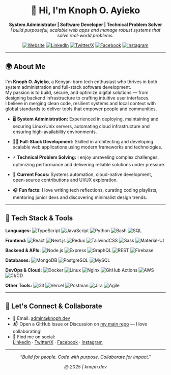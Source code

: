 <!-- Profile README for knoph-dev -->

<div align="center">

# 👋 Hi, I'm Knoph O. Ayieko

**System Administrator | Software Developer | Technical Problem Solver**  
_I build purposeful, scalable web apps and manage robust systems that solve real-world problems._

[![Website](https://img.shields.io/badge/portfolio-knoph.dev-2b2d42?style=flat-square&logo=vercel)](https://knoph.dev)
[![LinkedIn](https://img.shields.io/badge/LinkedIn-knoph--ayieko-0077B5?style=flat-square&logo=linkedin)](https://linkedin.com/in/knoph-ayieko)
[![Twitter/X](https://img.shields.io/badge/Twitter-knoph--ayieko-1da1f2?style=flat-square&logo=twitter)](https://twitter.com/knoph-ayieko)
[![Facebook](https://img.shields.io/badge/Facebook-knoph.ayieko-1877f2?style=flat-square&logo=facebook)](https://facebook.com/knoph.ayieko)
[![Instagram](https://img.shields.io/badge/Instagram-knoph--ayieko-e4405f?style=flat-square&logo=instagram)](https://instagram.com/knoph-ayieko)

</div>

---

## 🌍 About Me

I'm **Knoph O. Ayieko**, a Kenyan-born tech enthusiast who thrives in both system administration and full-stack software development.  
My passion is to build, secure, and optimize digital solutions — from designing backend infrastructure to crafting intuitive user interfaces.  
I believe in merging clean code, resilient systems and local context with global standards to deliver tools that empower people and communities.

- 🖥️ **System Administration:**  Experienced in deploying, maintaining and securing Linux/Unix servers, automating cloud infrastructure and ensuring high-availability environments.

- 🧑‍💻 **Full-Stack Development:**  Skilled in architecting and developing scalable web applications using modern frameworks and technologies.

- ⚡ **Technical Problem Solving:**  I enjoy unraveling complex challenges, optimizing performance and delivering reliable solutions under pressure.

- 🎯 **Current Focus:**  Systems automation, cloud-native development, open-source contributions and UI/UX exploration.

- 🎧 **Fun facts:**  I love writing tech reflections, curating coding playlists, mentoring junior devs and discovering minimalist design trends.

---

## 🚀 Tech Stack & Tools

**Languages:**  ![TypeScript](https://img.shields.io/badge/-TypeScript-3178c6?style=flat-square&logo=typescript&logoColor=white)
![JavaScript](https://img.shields.io/badge/-JavaScript-f7df1e?style=flat-square&logo=javascript&logoColor=black)
![Python](https://img.shields.io/badge/-Python-3776AB?style=flat-square&logo=python)
![Bash](https://img.shields.io/badge/-Bash-4EAA25?style=flat-square&logo=gnubash&logoColor=white)
![SQL](https://img.shields.io/badge/-SQL-4479A1?style=flat-square&logo=postgresql&logoColor=white)

**Frontend:**  ![React](https://img.shields.io/badge/-React-20232a?style=flat-square&logo=react)
![Next.js](https://img.shields.io/badge/-Next.js-000?style=flat-square&logo=nextdotjs)
![Redux](https://img.shields.io/badge/-Redux-764abc?style=flat-square&logo=redux)
![TailwindCSS](https://img.shields.io/badge/-Tailwind-38bdf8?style=flat-square&logo=tailwindcss)
![Sass](https://img.shields.io/badge/-Sass-cc6699?style=flat-square&logo=sass)
![Material-UI](https://img.shields.io/badge/-Material--UI-0081CB?style=flat-square&logo=mui)

**Backend & APIs:**  ![Node.js](https://img.shields.io/badge/-Node.js-339933?style=flat-square&logo=node.js)
![Express](https://img.shields.io/badge/-Express-222?style=flat-square&logo=express)
![GraphQL](https://img.shields.io/badge/-GraphQL-e10098?style=flat-square&logo=graphql)
![REST](https://img.shields.io/badge/-REST-02569B?style=flat-square&logo=rest)
![Firebase](https://img.shields.io/badge/-Firebase-ffca28?style=flat-square&logo=firebase)

**Databases:**  ![MongoDB](https://img.shields.io/badge/-MongoDB-47a248?style=flat-square&logo=mongodb)
![PostgreSQL](https://img.shields.io/badge/-PostgreSQL-336791?style=flat-square&logo=postgresql)
![MySQL](https://img.shields.io/badge/-MySQL-4479A1?style=flat-square&logo=mysql)

**DevOps & Cloud:**  ![Docker](https://img.shields.io/badge/-Docker-2496ed?style=flat-square&logo=docker)
![Linux](https://img.shields.io/badge/-Linux-FCC624?style=flat-square&logo=linux&logoColor=black)
![Nginx](https://img.shields.io/badge/-Nginx-009639?style=flat-square&logo=nginx)
![GitHub Actions](https://img.shields.io/badge/-GitHub%20Actions-2088FF?style=flat-square&logo=github-actions)
![AWS](https://img.shields.io/badge/-AWS-232F3E?style=flat-square&logo=amazon-aws)
![CI/CD](https://img.shields.io/badge/-CI%2FCD-0A0A0A?style=flat-square&logo=githubactions)

**Other Tools:**  ![Git](https://img.shields.io/badge/-Git-F05032?style=flat-square&logo=git)
![Vercel](https://img.shields.io/badge/-Vercel-000?style=flat-square&logo=vercel)
![Postman](https://img.shields.io/badge/-Postman-FF6C37?style=flat-square&logo=postman)
![Jira](https://img.shields.io/badge/-Jira-0052cc?style=flat-square&logo=jira)
![Agile](https://img.shields.io/badge/-Agile-0052cc?style=flat-square&logo=agile)

---

## 🤝 Let's Connect & Collaborate

- 💌 Email: [admin@knoph.dev](mailto:admin@knoph.dev)
- 📬 Open a GitHub Issue or Discussion on [my main repo](https://github.com/knoph-dev/knoph-dev) — I love collaborating!
- 👋 Find me on social:  
  [LinkedIn](https://linkedin.com/in/knoph-ayieko) · [Twitter/X](https://twitter.com/knoph-ayieko) · [Facebook](https://facebook.com/knoph.ayieko) · [Instagram](https://instagram.com/knoph-ayieko)

---

<div align="center">

_“Build for people. Code with purpose. Collaborate for impact.”_

*@ 2025 | knoph.dev*

</div>
